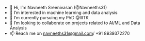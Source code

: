 - 👋 Hi, I’m Navneeth Sreenivasan (@Navneeths31)
- 👀 I’m interested in machine learning and data analysis
- 🌱 I’m currently pursuing my PhD @IIITK
- 💞️ I’m looking to collaborate on projects related to AI/ML and Data Analysis
- 📫 Reach me on navneeths31@gmail.com/ +91 8939372270

<!---
Navneeths31/Navneeths31 is a ✨ special ✨ repository because its `README.md` (this file) appears on your GitHub profile.
You can click the Preview link to take a look at your changes.
--->
